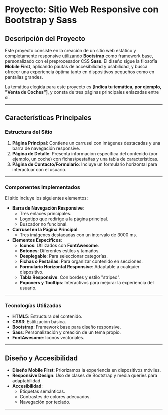 # Proyecto: Sitio Web Responsive con Bootstrap y Sass

## Descripción del Proyecto
Este proyecto consiste en la creación de un sitio web estático y completamente responsive utilizando **Bootstrap** como framework base, personalizado con el preprocesador CSS **Sass**. El diseño sigue la filosofía **Mobile First**, aplicando pautas de accesibilidad y usabilidad, y busca ofrecer una experiencia óptima tanto en dispositivos pequeños como en pantallas grandes.

La temática elegida para este proyecto es **[Indica tu temática, por ejemplo, "Venta de Coches"]**, y consta de tres páginas principales enlazadas entre sí.

---

## Características Principales
### Estructura del Sitio
1. **Página Principal**: Contiene un carrusel con imágenes destacadas y una barra de navegación responsive.
2. **Página de Detalle**: Presenta información específica del contenido (por ejemplo, un coche) con fichas/pestañas y una tabla de características.
3. **Página de Contacto/Formulario**: Incluye un formulario horizontal para interactuar con el usuario.

---

### Componentes Implementados
El sitio incluye los siguientes elementos:
- **Barra de Navegación Responsive**:
  - Tres enlaces principales.
  - Logotipo que redirige a la página principal.
  - Buscador no funcional.
- **Carrusel en la Página Principal**:
  - Tres imágenes destacadas con un intervalo de 3000 ms.
- **Elementos Específicos**:
  - **Iconos**: Utilizados con **FontAwesome**.
  - **Botones**: Diferentes estilos y tamaños.
  - **Desplegable**: Para seleccionar categorías.
  - **Fichas o Pestañas**: Para organizar contenido en secciones.
  - **Formulario Horizontal Responsive**: Adaptable a cualquier dispositivo.
  - **Tabla Responsive**: Con bordes y estilo "striped".
  - **Popovers y Tooltips**: Interactivos para mejorar la experiencia del usuario.

---

### Tecnologías Utilizadas
- **HTML5**: Estructura del contenido.
- **CSS3**: Estilización básica.
- **Bootstrap**: Framework base para diseño responsive.
- **Sass**: Personalización y creación de un tema propio.
- **FontAwesome**: Iconos vectoriales.

---

## Diseño y Accesibilidad
- **Diseño Mobile First**: Priorizamos la experiencia en dispositivos móviles.
- **Responsive Design**: Uso de clases de Bootstrap y media queries para adaptabilidad.
- **Accesibilidad**:
  - Etiquetas semánticas.
  - Contrastes de colores adecuados.
  - Navegación por teclado.

---